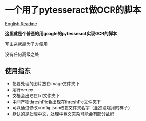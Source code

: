 # 一个用了pytesseract做OCR的脚本

[English Readme]()

**这里就是个普通的用google的pytesseract实现OCR的脚本**

写出来就是为了方便用

没有任何高级之处

## 使用指东

- 把要处理的图片放在image文件夹下
- 运行ocr.py
- 文档会出现在txt文件夹下
- 中间产物threshPic会出现在threshPic文件夹下
- 可以通过修改config.json改变文件夹名字（虽然没啥用的样子）
- 默认的是处理中文，处理中英文夹杂可能会有部分乱码